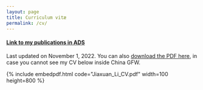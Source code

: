 ```yaml
---
layout: page
title: Curriculum vitæ
permalink: /cv/
---
```

#### [Link to my publications in ADS](https://ui.adsabs.harvard.edu/public-libraries/hymVHtQ2TveZ5t3VzwQYzg)

Last updated on November 1, 2022. You can also [download the PDF here](https://astrojacobli.github.io/Jiaxuan_Li_CV.pdf), in case you cannot see my CV below inside China GFW.

{% include embedpdf.html code="Jiaxuan_Li_CV.pdf" width=100 height=800 %}
